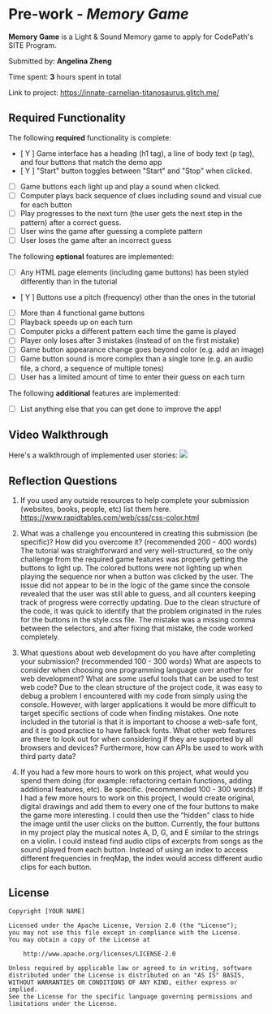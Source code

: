 # Pre-work - *Memory Game*

**Memory Game** is a Light & Sound Memory game to apply for CodePath's SITE Program. 

Submitted by: **Angelina Zheng**

Time spent: **3** hours spent in total

Link to project: https://innate-carnelian-titanosaurus.glitch.me/


## Required Functionality

The following **required** functionality is complete:

* [ Y ] Game interface has a heading (h1 tag), a line of body text (p tag), and four buttons that match the demo app
* [ Y ] "Start" button toggles between "Start" and "Stop" when clicked. 
* [  ] Game buttons each light up and play a sound when clicked. 
* [  ] Computer plays back sequence of clues including sound and visual cue for each button
* [ ] Play progresses to the next turn (the user gets the next step in the pattern) after a correct guess. 
* [ ] User wins the game after guessing a complete pattern
* [ ] User loses the game after an incorrect guess

The following **optional** features are implemented:

* [ ] Any HTML page elements (including game buttons) has been styled differently than in the tutorial
* [ Y ] Buttons use a pitch (frequency) other than the ones in the tutorial
* [ ] More than 4 functional game buttons
* [ ] Playback speeds up on each turn
* [ ] Computer picks a different pattern each time the game is played
* [ ] Player only loses after 3 mistakes (instead of on the first mistake)
* [ ] Game button appearance change goes beyond color (e.g. add an image)
* [ ] Game button sound is more complex than a single tone (e.g. an audio file, a chord, a sequence of multiple tones)
* [ ] User has a limited amount of time to enter their guess on each turn

The following **additional** features are implemented:

- [ ] List anything else that you can get done to improve the app!

## Video Walkthrough

Here's a walkthrough of implemented user stories:
![](https://i.imgur.com/LMyeDxx.gif)


## Reflection Questions
1. If you used any outside resources to help complete your submission (websites, books, people, etc) list them here. 
https://www.rapidtables.com/web/css/css-color.html


2. What was a challenge you encountered in creating this submission (be specific)? How did you overcome it? (recommended 200 - 400 words) 
The tutorial was straightforward and very well-structured, so the only challenge from the required game 
features was properly getting the buttons to light up. The colored buttons were not lighting up when playing the sequence nor when a 
button was clicked by the user. The issue did not appear to be in the logic of the game since the console revealed that the user was 
still able to guess, and all counters keeping track of progress were correctly updating. Due to the clean structure of the code, 
it was quick to identify that the problem originated in the rules for the buttons in the style.css file. 
The mistake was a missing comma between the selectors, and after fixing that mistake, the code worked completely. 

3. What questions about web development do you have after completing your submission? (recommended 100 - 300 words) 
What are aspects to consider when choosing one programming language over another for web development? 
What are some useful tools that can be used to test web code? 
Due to the clean structure of the project code, it was easy to debug a problem I encountered
with my code from simply using the console. However, with larger applications it would be more difficult
to target specific sections of code when finding mistakes. 
One note included in the tutorial is that it is important to choose a web-safe font,
and it is good practice to have fallback fonts. 
What other web features are there to look out for when considering
if they are supported by all browsers and devices? 
Furthermore, how can APIs be used to work with third party data? 


4. If you had a few more hours to work on this project, what would you spend them doing (for example: refactoring certain functions, adding additional features, etc). Be specific. (recommended 100 - 300 words) 
If I had a few more hours to work on this project, I would create original, digital drawings 
and add them to every one of the four buttons to make the game more interesting. 
I could then use the “hidden" class to hide the image until the user clicks on the button. 
Currently, the four buttons in my project play the musical notes A, D, G, and E similar to the strings on a violin. 
I could instead find audio clips of excerpts from songs as the sound played from each button. 
Instead of using an index to access different frequencies in freqMap, 
the index would access different audio clips for each button. 





## License

    Copyright [YOUR NAME]

    Licensed under the Apache License, Version 2.0 (the "License");
    you may not use this file except in compliance with the License.
    You may obtain a copy of the License at

        http://www.apache.org/licenses/LICENSE-2.0

    Unless required by applicable law or agreed to in writing, software
    distributed under the License is distributed on an "AS IS" BASIS,
    WITHOUT WARRANTIES OR CONDITIONS OF ANY KIND, either express or implied.
    See the License for the specific language governing permissions and
    limitations under the License.